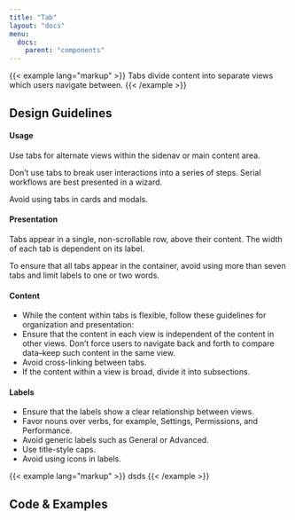 ```yaml
---
title: "Tab"
layout: "docs"
menu:
  docs:
    parent: "components"
---
```



{{< example lang="markup" >}}
Tabs divide content into separate views which users navigate between.
{{< /example >}}




## Design Guidelines

#### Usage
Use tabs for alternate views within the sidenav or main content area.

Don’t use tabs to break user interactions into a series of steps. Serial workflows are best presented in a wizard.

Avoid using tabs in cards and modals.

#### Presentation

Tabs appear in a single, non-scrollable row, above their content. The width of each tab is dependent on its label.

To ensure that all tabs appear in the container, avoid using more than seven tabs and limit labels to one or two words.

#### Content

- While the content within tabs is flexible, follow these guidelines for organization and presentation:
- Ensure that the content in each view is independent of the content in other views.
Don’t force users to navigate back and forth to compare data–keep such content in the same view.
- Avoid cross-linking between tabs.
- If the content within a view is broad, divide it into subsections.

#### Labels

- Ensure that the labels show a clear relationship between views.
- Favor nouns over verbs, for example, Settings, Permissions, and Performance.
- Avoid generic labels such as General or Advanced.
- Use title-style caps.
- Avoid using icons in labels.

{{< example lang="markup" >}}
dsds
{{< /example >}}


## Code & Examples
